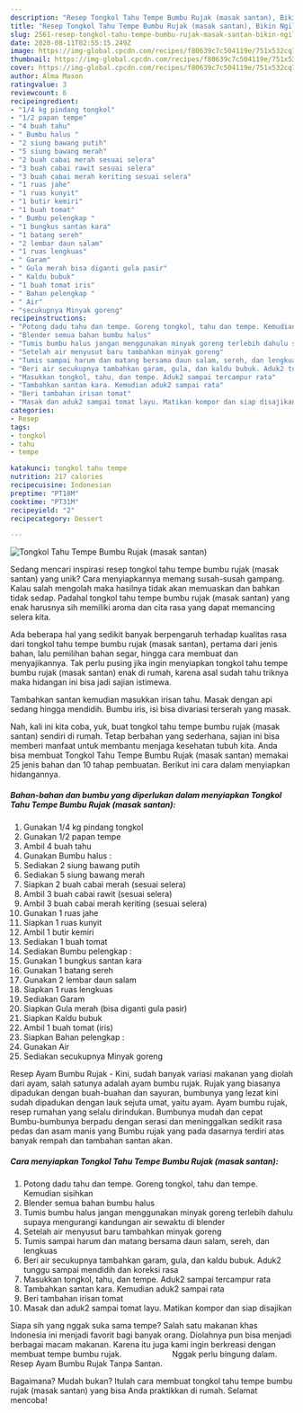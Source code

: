 ```yaml
---
description: "Resep Tongkol Tahu Tempe Bumbu Rujak (masak santan), Bikin Ngiler"
title: "Resep Tongkol Tahu Tempe Bumbu Rujak (masak santan), Bikin Ngiler"
slug: 2561-resep-tongkol-tahu-tempe-bumbu-rujak-masak-santan-bikin-ngiler
date: 2020-08-11T02:55:15.249Z
image: https://img-global.cpcdn.com/recipes/f80639c7c504119e/751x532cq70/tongkol-tahu-tempe-bumbu-rujak-masak-santan-foto-resep-utama.jpg
thumbnail: https://img-global.cpcdn.com/recipes/f80639c7c504119e/751x532cq70/tongkol-tahu-tempe-bumbu-rujak-masak-santan-foto-resep-utama.jpg
cover: https://img-global.cpcdn.com/recipes/f80639c7c504119e/751x532cq70/tongkol-tahu-tempe-bumbu-rujak-masak-santan-foto-resep-utama.jpg
author: Alma Mason
ratingvalue: 3
reviewcount: 6
recipeingredient:
- "1/4 kg pindang tongkol"
- "1/2 papan tempe"
- "4 buah tahu"
- " Bumbu halus "
- "2 siung bawang putih"
- "5 siung bawang merah"
- "2 buah cabai merah sesuai selera"
- "3 buah cabai rawit sesuai selera"
- "3 buah cabai merah keriting sesuai selera"
- "1 ruas jahe"
- "1 ruas kunyit"
- "1 butir kemiri"
- "1 buah tomat"
- " Bumbu pelengkap "
- "1 bungkus santan kara"
- "1 batang sereh"
- "2 lembar daun salam"
- "1 ruas lengkuas"
- " Garam"
- " Gula merah bisa diganti gula pasir"
- " Kaldu bubuk"
- "1 buah tomat iris"
- " Bahan pelengkap "
- " Air"
- "secukupnya Minyak goreng"
recipeinstructions:
- "Potong dadu tahu dan tempe. Goreng tongkol, tahu dan tempe. Kemudian sisihkan"
- "Blender semua bahan bumbu halus"
- "Tumis bumbu halus jangan menggunakan minyak goreng terlebih dahulu supaya mengurangi kandungan air sewaktu di blender"
- "Setelah air menyusut baru tambahkan minyak goreng"
- "Tumis sampai harum dan matang bersama daun salam, sereh, dan lengkuas"
- "Beri air secukupnya tambahkan garam, gula, dan kaldu bubuk. Aduk2 tunggu sampai mendidih dan koreksi rasa"
- "Masukkan tongkol, tahu, dan tempe. Aduk2 sampai tercampur rata"
- "Tambahkan santan kara. Kemudian aduk2 sampai rata"
- "Beri tambahan irisan tomat"
- "Masak dan aduk2 sampai tomat layu. Matikan kompor dan siap disajikan"
categories:
- Resep
tags:
- tongkol
- tahu
- tempe

katakunci: tongkol tahu tempe 
nutrition: 217 calories
recipecuisine: Indonesian
preptime: "PT18M"
cooktime: "PT31M"
recipeyield: "2"
recipecategory: Dessert

---
```



![Tongkol Tahu Tempe Bumbu Rujak (masak santan)](https://img-global.cpcdn.com/recipes/f80639c7c504119e/751x532cq70/tongkol-tahu-tempe-bumbu-rujak-masak-santan-foto-resep-utama.jpg)

Sedang mencari inspirasi resep tongkol tahu tempe bumbu rujak (masak santan) yang unik? Cara menyiapkannya memang susah-susah gampang. Kalau salah mengolah maka hasilnya tidak akan memuaskan dan bahkan tidak sedap. Padahal tongkol tahu tempe bumbu rujak (masak santan) yang enak harusnya sih memiliki aroma dan cita rasa yang dapat memancing selera kita.

Ada beberapa hal yang sedikit banyak berpengaruh terhadap kualitas rasa dari tongkol tahu tempe bumbu rujak (masak santan), pertama dari jenis bahan, lalu pemilihan bahan segar, hingga cara membuat dan menyajikannya. Tak perlu pusing jika ingin menyiapkan tongkol tahu tempe bumbu rujak (masak santan) enak di rumah, karena asal sudah tahu triknya maka hidangan ini bisa jadi sajian istimewa.

Tambahkan santan kemudian masukkan irisan tahu. Masak dengan api sedang hingga mendidih. Bumbu iris, isi bisa divariasi terserah yang masak.


Nah, kali ini kita coba, yuk, buat tongkol tahu tempe bumbu rujak (masak santan) sendiri di rumah. Tetap berbahan yang sederhana, sajian ini bisa memberi manfaat untuk membantu menjaga kesehatan tubuh kita. Anda bisa membuat Tongkol Tahu Tempe Bumbu Rujak (masak santan) memakai 25 jenis bahan dan 10 tahap pembuatan. Berikut ini cara dalam menyiapkan hidangannya.

<!--inarticleads1-->

##### Bahan-bahan dan bumbu yang diperlukan dalam menyiapkan Tongkol Tahu Tempe Bumbu Rujak (masak santan):

1. Gunakan 1/4 kg pindang tongkol
1. Gunakan 1/2 papan tempe
1. Ambil 4 buah tahu
1. Gunakan  Bumbu halus :
1. Sediakan 2 siung bawang putih
1. Sediakan 5 siung bawang merah
1. Siapkan 2 buah cabai merah (sesuai selera)
1. Ambil 3 buah cabai rawit (sesuai selera)
1. Ambil 3 buah cabai merah keriting (sesuai selera)
1. Gunakan 1 ruas jahe
1. Siapkan 1 ruas kunyit
1. Ambil 1 butir kemiri
1. Sediakan 1 buah tomat
1. Sediakan  Bumbu pelengkap :
1. Gunakan 1 bungkus santan kara
1. Gunakan 1 batang sereh
1. Gunakan 2 lembar daun salam
1. Siapkan 1 ruas lengkuas
1. Sediakan  Garam
1. Siapkan  Gula merah (bisa diganti gula pasir)
1. Siapkan  Kaldu bubuk
1. Ambil 1 buah tomat (iris)
1. Siapkan  Bahan pelengkap :
1. Gunakan  Air
1. Sediakan secukupnya Minyak goreng


Resep Ayam Bumbu Rujak - Kini, sudah banyak variasi makanan yang diolah dari ayam, salah satunya adalah ayam bumbu rujak. Rujak yang biasanya dipadukan dengan buah-buahan dan sayuran, bumbunya yang lezat kini sudah dipadukan dengan lauk sejuta umat, yaitu ayam. Ayam bumbu rujak, resep rumahan yang selalu dirindukan. Bumbunya mudah dan cepat Bumbu-bumbunya berpadu dengan serasi dan meninggalkan sedikit rasa pedas dan asam manis yang Bumbu rujak yang pada dasarnya terdiri atas banyak rempah dan tambahan santan akan. 

<!--inarticleads2-->

##### Cara menyiapkan Tongkol Tahu Tempe Bumbu Rujak (masak santan):

1. Potong dadu tahu dan tempe. Goreng tongkol, tahu dan tempe. Kemudian sisihkan
1. Blender semua bahan bumbu halus
1. Tumis bumbu halus jangan menggunakan minyak goreng terlebih dahulu supaya mengurangi kandungan air sewaktu di blender
1. Setelah air menyusut baru tambahkan minyak goreng
1. Tumis sampai harum dan matang bersama daun salam, sereh, dan lengkuas
1. Beri air secukupnya tambahkan garam, gula, dan kaldu bubuk. Aduk2 tunggu sampai mendidih dan koreksi rasa
1. Masukkan tongkol, tahu, dan tempe. Aduk2 sampai tercampur rata
1. Tambahkan santan kara. Kemudian aduk2 sampai rata
1. Beri tambahan irisan tomat
1. Masak dan aduk2 sampai tomat layu. Matikan kompor dan siap disajikan


Siapa sih yang nggak suka sama tempe? Salah satu makanan khas Indonesia ini menjadi favorit bagi banyak orang. Diolahnya pun bisa menjadi berbagai macam makanan. Karena itu juga kami ingin berkreasi dengan membuat tempe bumbu rujak. ⠀⠀⠀⠀⠀⠀⠀⠀ Nggak perlu bingung dalam. Resep Ayam Bumbu Rujak Tanpa Santan. 

Bagaimana? Mudah bukan? Itulah cara membuat tongkol tahu tempe bumbu rujak (masak santan) yang bisa Anda praktikkan di rumah. Selamat mencoba!
